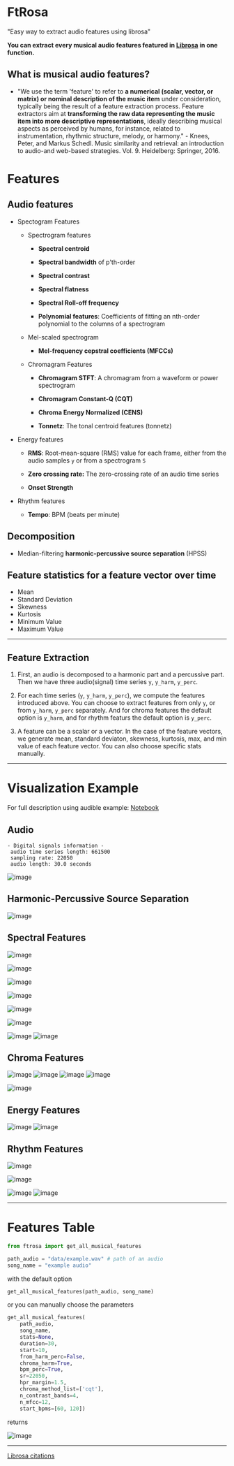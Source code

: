# FtRosa


"Easy way to extract audio features using librosa"

**You can extract every musical audio features featured in [Librosa](https://github.com/librosa/librosa) in one function.**



## What is musical audio features?

- "We use the term 'feature' to refer to **a numerical (scalar, vector, or matrix) or nominal description of the music item** under consideration, typically being the result of a feature extraction process. Feature extractors aim at **transforming the raw data representing the music item into more descriptive representations**, ideally describing musical aspects as perceived by humans, for instance, related to instrumentation, rhythmic structure, melody, or harmony." - Knees, Peter, and Markus Schedl. Music similarity and retrieval: an introduction to audio-and web-based strategies. Vol. 9. Heidelberg: Springer, 2016.


# Features

## Audio features

- Spectogram Features
    
    - Spectrogram features
        - **Spectral centroid**

        - **Spectral bandwidth** of p'th-order

        - **Spectral contrast**

        - **Spectral flatness**

        - **Spectral Roll-off frequency**

        - **Polynomial features**: Coefficients of fitting an nth-order polynomial to the columns of a spectrogram
        
    - Mel-scaled spectrogram
        - **Mel-frequency cepstral coefficients (MFCCs)**
        
  - Chromagram Features

    - **Chromagram STFT**: A chromagram from a waveform or power spectrogram

    - **Chromagram Constant-Q (CQT)**

    - **Chroma Energy Normalized (CENS)**

    - **Tonnetz**: The tonal centroid features (tonnetz)
    
- Energy features

    - **RMS**: Root-mean-square (RMS) value for each frame, either from the audio samples `y` or from a spectrogram `S`

    - **Zero crossing rate:** The zero-crossing rate of an audio time series
    
    - **Onset Strength**
    
- Rhythm features
    
    - **Tempo**: BPM (beats per minute)
    
## Decomposition
- Median-filtering **harmonic-percussive source separation** (HPSS)

## Feature statistics for a feature vector over time

- Mean
- Standard Deviation
- Skewness
- Kurtosis
- Minimum Value
- Maximum Value

---

## Feature Extraction

1. First, an audio is decomposed to a harmonic part and a percussive part. Then we have three audio(signal) time series `y`, `y_harm`, `y_perc`.

2. For each time series (`y`, `y_harm`, `y_perc`), we compute the features introduced above. You can choose to extract features from only `y`, or from `y_harm`, `y_perc` separately. And for chroma features the default option is `y_harm`, and for rhythm featurs the default option is `y_perc`.

3. A feature can be a scalar or a vector. In the case of the feature vectors, we generate mean, standard deviaton, skewness, kurtosis, max, and min value of each feature vector. You can also choose specific stats manually.

---

# Visualization Example

For full description using audible example: [Notebook](https://colab.research.google.com/github/jo-cho/ftrosa/blob/main/Visualization%20Notebook.ipynb)

## Audio

```
- Digital signals information - 
 audio time series length: 661500 
 sampling rate: 22050 
 audio length: 30.0 seconds
 ```
 
 ![image](https://user-images.githubusercontent.com/52461409/218402741-0f0bcdfa-5137-4acc-9f73-5d5106e6faec.png)

## Harmonic-Percussive Source Separation

![image](https://user-images.githubusercontent.com/52461409/218402783-9b0fd49f-a6ba-45bc-9f2d-17a37d91dbe1.png)

## Spectral Features

![image](https://user-images.githubusercontent.com/52461409/218402894-95fedc4c-4537-4552-a510-cbcaa8c7141d.png)

![image](https://user-images.githubusercontent.com/52461409/218402904-56ba6556-289f-408b-a9c7-af177eb96e9b.png)

![image](https://user-images.githubusercontent.com/52461409/218402913-f2fd73aa-964e-45c7-b80d-6f2c3803f761.png)

![image](https://user-images.githubusercontent.com/52461409/218402932-78c23547-1f00-4e17-b886-ddf6b1d97dd7.png)

![image](https://user-images.githubusercontent.com/52461409/218403317-1c48a4ad-2db7-410c-a7ad-c4fdd5f963aa.png)

![image](https://user-images.githubusercontent.com/52461409/218403334-e39c1bc4-9d8c-46db-ac23-00fee87c9bd2.png)


![image](https://user-images.githubusercontent.com/52461409/218403368-db3071d1-f546-4e86-b163-a6b6241dca34.png)
![image](https://user-images.githubusercontent.com/52461409/218403494-7f01c59f-2d44-40eb-9dfb-3558df3c7f80.png)

## Chroma Features

![image](https://user-images.githubusercontent.com/52461409/218403544-83c8eafd-a6a7-4734-8f7b-af578a0c7feb.png)
![image](https://user-images.githubusercontent.com/52461409/218403566-f0644099-742f-422f-be6e-24580b88641f.png)
![image](https://user-images.githubusercontent.com/52461409/218403594-2c6083de-a596-4760-a8c9-6d142b4d54dd.png)
![image](https://user-images.githubusercontent.com/52461409/218403604-58688e21-cbae-48ac-b568-57d13f798682.png)

![image](https://user-images.githubusercontent.com/52461409/218403631-ddc86828-7116-46ce-9fc6-b6937cf61cc9.png)


## Energy Features

![image](https://user-images.githubusercontent.com/52461409/218403661-5d85fd53-806f-47e5-831f-ebf884244f37.png)
![image](https://user-images.githubusercontent.com/52461409/218403670-c64b650f-7d38-420e-96db-17217b605159.png)

## Rhythm Features

![image](https://user-images.githubusercontent.com/52461409/218403708-0b91a419-0324-404a-a324-b713fd228ddc.png)

![image](https://user-images.githubusercontent.com/52461409/218403742-a6cdc103-9839-41e0-9e15-b86b5e7c50ae.png)

![image](https://user-images.githubusercontent.com/52461409/218403761-35600b76-2183-47a4-ac2e-eb57398772c7.png)
![image](https://user-images.githubusercontent.com/52461409/218403785-37f6fdb0-754b-4e14-85ab-76150af012cf.png)

---

# Features Table

```python
from ftrosa import get_all_musical_features

path_audio = "data/example.wav" # path of an audio
song_name = "example audio"
```

with the default option
```python
get_all_musical_features(path_audio, song_name)
 ```
or you can manually choose the parameters
```python
get_all_musical_features(
    path_audio,
    song_name,
    stats=None,
    duration=30,
    start=10,
    from_harm_perc=False,
    chroma_harm=True,
    bpm_perc=True,
    sr=22050,
    hpr_margin=1.5,
    chroma_method_list=['cqt'],
    n_contrast_bands=4,
    n_mfcc=12,
    start_bpms=[60, 120])
 ```
returns


![image](https://user-images.githubusercontent.com/52461409/218405681-13e95fc8-f023-4712-9888-1a6b24f4b8db.png)




--- 
[Librosa citations](https://zenodo.org/record/7618817#.Y-n1tHZByUk)
